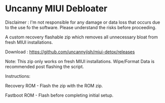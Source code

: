 # Uncanny MIUI Debloater

Disclaimer : I'm not responsible for any damage or data loss that occurs due to the use fo the software. Please understand the risks before proceeding.

A custom recovery flashable zip which removes all unnecessary bloat from fresh MIUI installations.

Download : https://github.com/uncannyjish/miui-detox/releases

Note: This zip only works on fresh MIUI installations. Wipe/Format Data is recommended post flashing the script.

Instructions:

Recovery ROM - Flash the zip with the ROM zip.

Fastboot ROM - Flash before completing initial setup.
